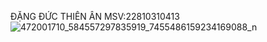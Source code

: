 ĐẶNG ĐỨC THIÊN ÂN 
MSV:22810310413
![472001710_584557297835919_7455486159234169088_n](https://github.com/user-attachments/assets/6a2f65d8-80b0-4e9e-b157-ce391847e7d9)


